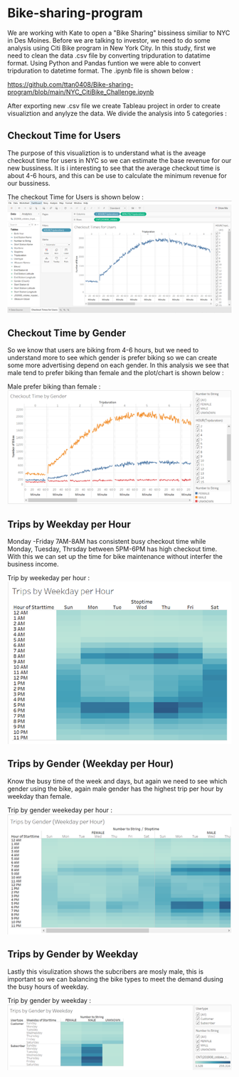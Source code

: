# Bike-sharing-program

We are working with Kate to open a "Bike Sharing" bissiness similiar to NYC in Des Moines. Before we are talking to investor, we need to do some analysis using Citi Bike program in New York City. In this study, first we need to clean the data .csv file by converting tripduration to datatime format. Using Python and Pandas funtion we were able to convert tripduration to datetime format. The .ipynb file is shown below :

https://github.com/ttan0408/Bike-sharing-program/blob/main/NYC_CitiBike_Challenge.ipynb

After exporting new .csv file we create Tableau project in order to create visualiztion and anylyze the data. We divide the analysis into 5 categories : 

## Checkout Time for Users
   The purpose of this visualiztion is to understand what is the aveage checkout time for users in NYC so we can estimate the base revenue for our new bussiness. It is i          interesting to see that the average checkout time is about 4-6 hours, and this can be use to calculate the minimum revenue for our bussiness.
   
   The checkout Time for Users is shown below : 
  ![alt text][Image1]
  
  [Image1]: https://github.com/ttan0408/Bike-sharing-program/blob/main/Checkout%20Times%20for%20Users.PNG "CHECKOUT TIME FOR USERS"

## Checkout Time by Gender
   So we know that users are biking from 4-6 hours, but we need to understand more to see which gender is prefer biking so we can create some more advertising depend on each      gender. In this analysis we see that male tend to prefer biking than female and the plot/chart is shown below :
   
   Male prefer biking than female : 
  ![alt text][Image2]
  
  [Image2]: https://github.com/ttan0408/Bike-sharing-program/blob/main/Checkout%20Times%20by%20Gender.PNG "Male has higher checkout time then female"
      

## Trips by Weekday per Hour
  Monday -Friday 7AM-8AM has  consistent busy checkout time while Monday, Tuesday, Thrsday between 5PM-6PM has high checkout time. With this we can set up the time for bike     maintenance without interfer the business income.

  Trip by weekeday per hour : 
  ![alt text][Image3]
  
  [Image3]: https://github.com/ttan0408/Bike-sharing-program/blob/main/Trips%20by%20Weekday%20per%20Hour.PNG "Trip by weekeday per hour"

## Trips by Gender (Weekday per Hour)
  Know the busy time of the week and days, but again we need to see which gender using the bike, again male gender has the highest trip per hour by weekday than female.
  
   Trip by gender weekeday per hour : 
  ![alt text][Image4]
  
  [Image4]: https://github.com/ttan0408/Bike-sharing-program/blob/main/Trips%20by%20Gender%20(Weekday%20per%20Hour).PNG "Trip by gender weekeday per hour"
  
  
## Trips by Gender by Weekday
  Lastly this visulization shows the subcribers are mosly male, this is important so we can balancing the bike types to meet the demand dusing the busy hours of weekday.

   Trip by gender by weekday : 
  ![alt text][Image5]
  
  [Image5]: https://github.com/ttan0408/Bike-sharing-program/blob/main/Trips%20by%20Gender%20by%20Weekday.PNG "Trip by gender by weekday"

